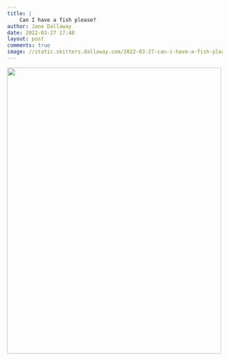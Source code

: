 ```yaml
---
title: |
    Can I have a fish please?
author: Jane Dallaway
date: 2022-03-27 17:48
layout: post
comments: true
image: //static.skitters.dallaway.com/2022-03-27-can-i-have-a-fish-please-fullsize-0.jpeg
---
```


<a href="//static.skitters.dallaway.com/2022-03-27-can-i-have-a-fish-please-fullsize-0.jpeg"><img src="//static.skitters.dallaway.com/2022-03-27-can-i-have-a-fish-please-thumb-0.jpeg" width="500" height="667"></a>



